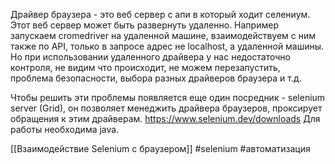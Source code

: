 Драйвер браузера - это веб сервер с апи в который ходит селениум. Этот веб сервер может быть развернуть удаленно. Например запускаем cromedriver на удаленной машине, взаимодействуем с ним также по API, только в запросе адрес не localhost, а удаленной машины.
Но при использовании удаленного драйвера у нас недостаточно контроля, не видим что происходит, не можем перезапустить, проблема безопасности, выбора разных драйверов браузера и т.д.

Чтобы решить эти проблемы появляется еще один посредник - selenium server (Grid), он позволяет менеджить драйвера браузеров, проксирует обращения к этим драйверам.
https://www.selenium.dev/downloads
Для работы необходима java.

    
[[Взаимодействие Selenium c браузером]]
#selenium #автоматизация 